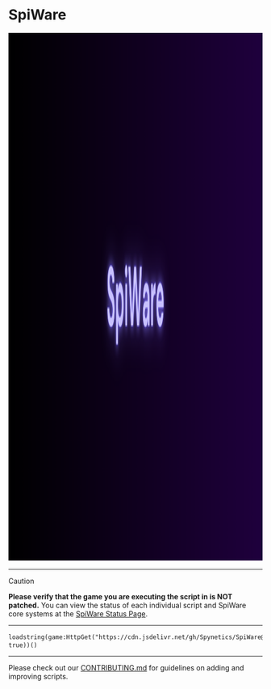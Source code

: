 # SpiWare

<img width="3040" height="1045" src="banner.png" />

---

> [!CAUTION]
> **Please verify that the game you are executing the script in is NOT patched.**
> You can view the status of each individual script and SpiWare core systems at the [SpiWare Status Page](https://spiware.statuspage.io/).

---

```luau
loadstring(game:HttpGet("https://cdn.jsdelivr.net/gh/Spynetics/SpiWare@main/versions/v0.0.1/loader.luau", true))()
```

---

Please check out our [CONTRIBUTING.md](/.github/CONTRIBUTING.md) for guidelines on adding and improving scripts.
